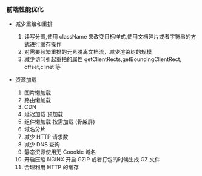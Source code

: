 ### 前端性能优化

- 减少重绘和重排

  1. 读写分离,使用 className 来改变目标样式,使用文档碎片或者字符串的方式进行缓存操作
  2. 对需要频繁重排的元素脱离文档流，减少渲染树的规模
  3. 减少访问引起重拍的属性 getClientRects,getBoundingClientRect, offset,clinet 等

- 资源加载

  1.  图片懒加载
  2.  路由懒加载
  3.  CDN
  4.  延迟加载 预加载
  5.  组件懒加载 按需加载 (骨架屏)
  6.  域名分片
  7.  减少 HTTP 请求数
  8.  减少 DNS 查询
  9.  静态资源使用无 Coookie 域名
  10. 开启压缩 NGINX 开启 GZIP 或者打包的时候生成 GZ 文件
  11. 合理利用 HTTP 的缓存

